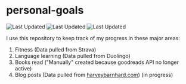 # personal-goals
![Last Updated](https://img.shields.io/date/1616115191?color=FC4C02&label=Fitness%20Updated&logo=strava)
![Last Updated](https://img.shields.io/date/1616115191?color=7ac70c&label=Language%20Updated&logo=duolingo)
![Last Updated](https://img.shields.io/date/1616115191?color=e9e5cd&label=Books%20Updated&logo=goodreads)

I use this repository to keep track of my progress in these major areas:

1. Fitness (Data pulled from Strava)
2. Language learning (Data pulled from Duolingo)
3. Books read ("Manually" created because goodreads API no longer active)
4. Blog posts (Data pulled from [harveybarnhard.com](https://harveybarnhard.com)) (in progress)

